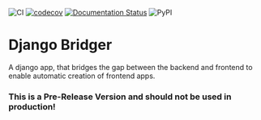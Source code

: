 ![CI](https://github.com/intellineers/django-bridger/workflows/CI/badge.svg)
[![codecov](https://codecov.io/gh/intellineers/django-bridger/branch/master/graph/badge.svg)](https://codecov.io/gh/intellineers/django-bridger)
[![Documentation Status](https://readthedocs.org/projects/django-bridger/badge/?version=latest)](https://django-bridger.readthedocs.io/en/latest/?badge=latest)
![PyPI](https://img.shields.io/pypi/v/django-bridger?color=%23386fa4)


# Django Bridger
A django app, that bridges the gap between the backend and frontend to enable automatic creation of frontend apps.

### This is a Pre-Release Version and should not be used in production!
